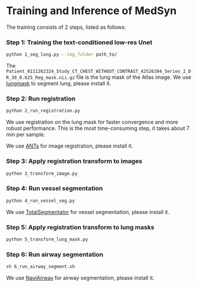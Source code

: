 # Training and Inference of MedSyn

The training consists of 2 steps, listed as follows:

### Step 1: Training the text-conditioned low-res Unet

```bash
python 1_seg_lung.py --img_folder path_to/
```
The ``Patient_0111262324_Study_CT_CHEST_WITHOUT_CONTRAST_42526394_Series_2_DR_30_0.625_Reg_mask.nii.gz`` file is the lung mask of the Atlas image.
We use [lungmask](https://github.com/JoHof/lungmask) to segment lung, please install it.

### Step 2: Run registration

```bash
python 2_run_registration.py
```

We use registration on the lung mask for faster convergence and more robust performance. This is the most time-consuming step, it takes about 7 min per sample.

We use [ANTs](https://stnava.github.io/ANTs/) for image registration, please install it.

### Step 3: Apply registration transform to images

```bash
python 3_transform_image.py
```

### Step 4: Run vessel segmentation

```bash
python 4_run_vessel_seg.py
```

We use [TotalSegmentator](https://github.com/wasserth/TotalSegmentator) for vessel segmentation, please install it.

### Step 5:  Apply registration transform to lung masks

```bash
python 5_transform_lung_mask.py
```

### Step 6:  Run airway segmentation

```bash
sh 6_run_airway_segment.sh
```
We use [NaviAirway](https://github.com/AntonotnaWang/NaviAirway) for airway segmentation, please install it.
